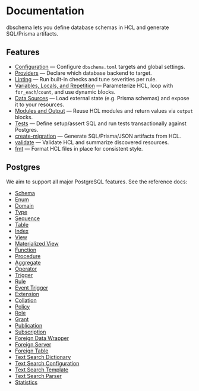 # Documentation

dbschema lets you define database schemas in HCL and generate SQL/Prisma artifacts.

## Features

- [Configuration](configuration.md) — Configure `dbschema.toml` targets and global settings.
- [Providers](provider.md) — Declare which database backend to target.
- [Linting](linting.md) — Run built-in checks and tune severities per rule.
- [Variables, Locals, and Repetition](variables.md) — Parameterize HCL, loop with `for_each`/`count`, and use dynamic blocks.
- [Data Sources](data-sources.md) — Load external state (e.g. Prisma schemas) and expose it to your resources.
- [Modules and Output](modules.md) — Reuse HCL modules and return values via `output` blocks.
- [Tests](tests.md) — Define setup/assert SQL and run tests transactionally against Postgres.
- [create-migration](create-migration.md) — Generate SQL/Prisma/JSON artifacts from HCL.
- [validate](validate.md) — Validate HCL and summarize discovered resources.
- [fmt](fmt.md) — Format HCL files in place for consistent style.

## Postgres

We aim to support all major PostgreSQL features. See the reference docs:

- [Schema](postgres/schema.md)
- [Enum](postgres/enum.md)
- [Domain](postgres/domain.md)
- [Type](postgres/type.md)
- [Sequence](postgres/sequence.md)
- [Table](postgres/table.md)
- [Index](postgres/index.md)
- [View](postgres/view.md)
- [Materialized View](postgres/materialized.md)
- [Function](postgres/function.md)
- [Procedure](postgres/procedure.md)
- [Aggregate](postgres/aggregate.md)
- [Operator](postgres/operator.md)
- [Trigger](postgres/trigger.md)
- [Rule](postgres/rule.md)
- [Event Trigger](postgres/event_trigger.md)
- [Extension](postgres/extension.md)
- [Collation](postgres/collation.md)
- [Policy](postgres/policy.md)
- [Role](postgres/role.md)
- [Grant](postgres/grant.md)
- [Publication](postgres/publication.md)
- [Subscription](postgres/subscription.md)
- [Foreign Data Wrapper](postgres/foreign_data_wrapper.md)
- [Foreign Server](postgres/foreign_server.md)
- [Foreign Table](postgres/foreign_table.md)
- [Text Search Dictionary](postgres/text_search_dictionary.md)
- [Text Search Configuration](postgres/text_search_configuration.md)
- [Text Search Template](postgres/text_search_template.md)
- [Text Search Parser](postgres/text_search_parser.md)
- [Statistics](postgres/statistics.md)
